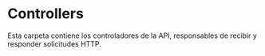 # Controllers

Esta carpeta contiene los controladores de la API, responsables de recibir y responder solicitudes HTTP.